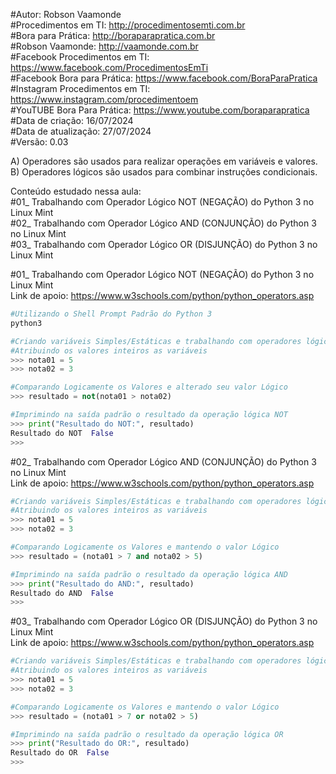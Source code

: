#Autor: Robson Vaamonde<br>
#Procedimentos em TI: http://procedimentosemti.com.br<br>
#Bora para Prática: http://boraparapratica.com.br<br>
#Robson Vaamonde: http://vaamonde.com.br<br>
#Facebook Procedimentos em TI: https://www.facebook.com/ProcedimentosEmTi<br>
#Facebook Bora para Prática: https://www.facebook.com/BoraParaPratica<br>
#Instagram Procedimentos em TI: https://www.instagram.com/procedimentoem<br>
#YouTUBE Bora Para Prática: https://www.youtube.com/boraparapratica<br>
#Data de criação: 16/07/2024<br>
#Data de atualização: 27/07/2024<br>
#Versão: 0.03<br>

A) Operadores são usados ​​para realizar operações em variáveis ​​e valores.<br>
B) Operadores lógicos são usados ​​para combinar instruções condicionais.<br>

Conteúdo estudado nessa aula:<br>
#01_ Trabalhando com Operador Lógico NOT (NEGAÇÃO) do Python 3 no Linux Mint<br>
#02_ Trabalhando com Operador Lógico AND (CONJUNÇÃO) do Python 3 no Linux Mint<br>
#03_ Trabalhando com Operador Lógico OR (DISJUNÇÃO) do Python 3 no Linux Mint<br>

#01_ Trabalhando com Operador Lógico NOT (NEGAÇÃO) do Python 3 no Linux Mint<br>
Link de apoio: https://www.w3schools.com/python/python_operators.asp
```bash
#Utilizando o Shell Prompt Padrão do Python 3
python3
```
```python
#Criando variáveis Simples/Estáticas e trabalhando com operadores lógicos
#Atribuindo os valores inteiros as variáveis
>>> nota01 = 5
>>> nota02 = 3

#Comparando Logicamente os Valores e alterado seu valor Lógico
>>> resultado = not(nota01 > nota02)

#Imprimindo na saída padrão o resultado da operação lógica NOT
>>> print("Resultado do NOT:", resultado)
Resultado do NOT  False
>>>
```

#02_ Trabalhando com Operador Lógico AND (CONJUNÇÃO) do Python 3 no Linux Mint<br>
Link de apoio: https://www.w3schools.com/python/python_operators.asp
```python
#Criando variáveis Simples/Estáticas e trabalhando com operadores lógicos
#Atribuindo os valores inteiros as variáveis
>>> nota01 = 5
>>> nota02 = 3

#Comparando Logicamente os Valores e mantendo o valor Lógico
>>> resultado = (nota01 > 7 and nota02 > 5)

#Imprimindo na saída padrão o resultado da operação lógica AND
>>> print("Resultado do AND:", resultado)
Resultado do AND  False
>>>
```

#03_ Trabalhando com Operador Lógico OR (DISJUNÇÃO) do Python 3 no Linux Mint<br>
Link de apoio: https://www.w3schools.com/python/python_operators.asp
```python
#Criando variáveis Simples/Estáticas e trabalhando com operadores lógicos
#Atribuindo os valores inteiros as variáveis
>>> nota01 = 5
>>> nota02 = 3

#Comparando Logicamente os Valores e mantendo o valor Lógico
>>> resultado = (nota01 > 7 or nota02 > 5)

#Imprimindo na saída padrão o resultado da operação lógica OR
>>> print("Resultado do OR:", resultado)
Resultado do OR  False
>>> 
```
